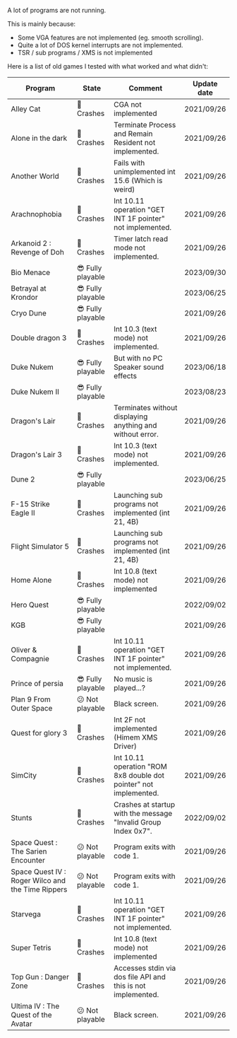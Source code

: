 A lot of programs are not running.

This is mainly because:
 - Some VGA features are not implemented (eg. smooth scrolling).
 - Quite a lot of DOS kernel interrupts are not implemented.
 - TSR / sub programs / XMS is not implemented

Here is a list of old games I tested with what worked and what didn't:

| Program | State | Comment | Update date |
|--|--|--|--|
| Alley Cat | :see_no_evil: Crashes | CGA not implemented | 2021/09/26  |
| Alone in the dark | :see_no_evil: Crashes | Terminate Process and Remain Resident not implemented. | 2021/09/26  |
| Another World | :see_no_evil: Crashes | Fails with unimplemented int 15.6 (Which is weird) | 2021/09/26  |
| Arachnophobia | :see_no_evil: Crashes | Int 10.11 operation "GET INT 1F pointer" not implemented. | 2021/09/26  |
| Arkanoid 2 : Revenge of Doh | :see_no_evil: Crashes | Timer latch read mode not implemented. | 2021/09/26  |
| Bio Menace | :sunglasses: Fully playable |  | 2023/09/30  |
| Betrayal at Krondor | :sunglasses: Fully playable |  | 2023/06/25  |
| Cryo Dune | :sunglasses: Fully playable | | 2021/09/26  |
| Double dragon 3 | :see_no_evil: Crashes | Int 10.3 (text mode) not implemented. | 2021/09/26  |
| Duke Nukem | :sunglasses: Fully playable | But with no PC Speaker sound effects | 2023/06/18  |
| Duke Nukem II | :sunglasses: Fully playable | | 2023/08/23  |
| Dragon's Lair | :see_no_evil: Crashes | Terminates without displaying anything and without error. | 2021/09/26  |
| Dragon's Lair 3 | :see_no_evil: Crashes | Int 10.3 (text mode) not implemented. | 2021/09/26  |
| Dune 2 | :sunglasses: Fully playable |  | 2023/06/25  |
| F-15 Strike Eagle II | :see_no_evil: Crashes | Launching sub programs not implemented (int 21, 4B) | 2021/09/26  |
| Flight Simulator 5 | :see_no_evil: Crashes | Launching sub programs not implemented (int 21, 4B) | 2021/09/26  |
| Home Alone | :see_no_evil: Crashes | Int 10.8 (text mode) not implemented | 2021/09/26  |
| Hero Quest |  :sunglasses: Fully playable | | 2022/09/02  |
| KGB | :sunglasses: Fully playable | | 2021/09/26  |
| Oliver & Compagnie | :see_no_evil: Crashes | Int 10.11 operation "GET INT 1F pointer" not implemented. | 2021/09/26  |
| Prince of persia | :sunglasses: Fully playable | No music is played...? | 2021/09/26  |
| Plan 9 From Outer Space| :confused: Not playable | Black screen. | 2021/09/26  |
| Quest for glory 3 | :see_no_evil: Crashes | Int 2F not implemented (Himem XMS Driver) | 2021/09/26  |
| SimCity | :see_no_evil: Crashes | Int 10.11 operation "ROM 8x8 double dot pointer" not implemented. | 2021/09/26  |
| Stunts | :see_no_evil: Crashes | Crashes at startup with the message "Invalid Group Index 0x7". | 2022/09/02  |
| Space Quest : The Sarien Encounter | :confused: Not playable | Program exits with code 1. | 2021/09/26  |
| Space Quest IV : Roger Wilco and the Time Rippers | :confused: Not playable | Program exits with code 1. | 2021/09/26  |
| Starvega | :see_no_evil: Crashes | Int 10.11 operation "GET INT 1F pointer" not implemented. | 2021/09/26  |
| Super Tetris | :see_no_evil: Crashes | Int 10.8 (text mode) not implemented | 2021/09/26  |
| Top Gun : Danger Zone | :see_no_evil: Crashes | Accesses stdin via dos file API and this is not implemented. | 2021/09/26  |
| Ultima IV : The Quest of the Avatar | :confused: Not playable | Black screen. | 2021/09/26  |
